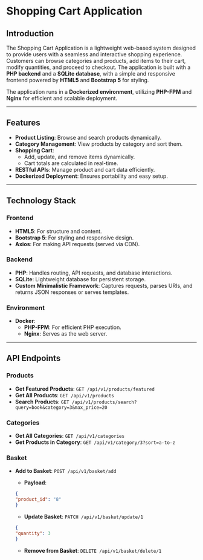 # Shopping Cart Application

## Introduction
The Shopping Cart Application is a lightweight web-based system designed to provide users with a seamless and interactive shopping experience. Customers can browse categories and products, add items to their cart, modify quantities, and proceed to checkout. The application is built with a **PHP backend** and a **SQLite database**, with a simple and responsive frontend powered by **HTML5** and **Bootstrap 5** for styling.

The application runs in a **Dockerized environment**, utilizing **PHP-FPM** and **Nginx** for efficient and scalable deployment.

---

## Features
- **Product Listing**: Browse and search products dynamically.
- **Category Management**: View products by category and sort them.
- **Shopping Cart**:
   - Add, update, and remove items dynamically.
   - Cart totals are calculated in real-time.
- **RESTful APIs**: Manage product and cart data efficiently.
- **Dockerized Deployment**: Ensures portability and easy setup.

---

## Technology Stack
### **Frontend**
- **HTML5**: For structure and content.
- **Bootstrap 5**: For styling and responsive design.
- **Axios**: For making API requests (served via CDN).

### **Backend**
- **PHP**: Handles routing, API requests, and database interactions.
- **SQLite**: Lightweight database for persistent storage.
- **Custom Minimalistic Framework**: Captures requests, parses URIs, and returns JSON responses or serves templates.

### **Environment**
- **Docker**:
   - **PHP-FPM**: For efficient PHP execution.
   - **Nginx**: Serves as the web server.

---

## API Endpoints
### Products
- **Get Featured Products**: ```GET /api/v1/products/featured```
- **Get All Products**: ```GET /api/v1/products```
- **Search Products**: ```GET /api/v1/products/search?query=book&category=3&max_price=20```

### Categories
- **Get All Categories**: ```GET /api/v1/categories```
- **Get Products in Category**: ```GET /api/v1/category/3?sort=a-to-z```
### Basket
- **Add to Basket**: ```POST /api/v1/basket/add```
  - **Payload**:
  ```json
  {
  "product_id": "8"
  }
  ```
  
  - **Update Basket**: ```PATCH /api/v1/basket/update/1```
  ```json
  {
  "quantity": 3
  }
  ```
  - **Remove from Basket**: ```DELETE /api/v1/basket/delete/1```
  
